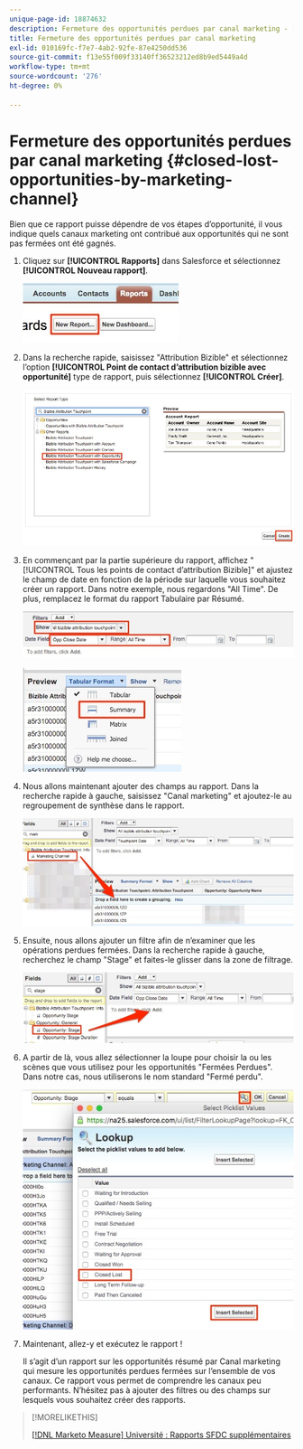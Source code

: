 ```yaml
---
unique-page-id: 18874632
description: Fermeture des opportunités perdues par canal marketing - [!DNL Marketo Measure] - Documentation du produit
title: Fermeture des opportunités perdues par canal marketing
exl-id: 010169fc-f7e7-4ab2-92fe-87e4250dd536
source-git-commit: f13e55f009f33140ff36523212ed8b9ed5449a4d
workflow-type: tm+mt
source-wordcount: '276'
ht-degree: 0%

---
```


# Fermeture des opportunités perdues par canal marketing {#closed-lost-opportunities-by-marketing-channel}

Bien que ce rapport puisse dépendre de vos étapes d’opportunité, il vous indique quels canaux marketing ont contribué aux opportunités qui ne sont pas fermées ont été gagnés.

1. Cliquez sur **[!UICONTROL Rapports]** dans Salesforce et sélectionnez **[!UICONTROL Nouveau rapport]**.

   ![](assets/1-3.jpg)

1. Dans la recherche rapide, saisissez &quot;Attribution Bizible&quot; et sélectionnez l’option **[!UICONTROL Point de contact d’attribution bizible avec opportunité]** type de rapport, puis sélectionnez **[!UICONTROL Créer]**.

   ![](assets/2-3.jpg)

1. En commençant par la partie supérieure du rapport, affichez &quot;[!UICONTROL Tous les points de contact d’attribution Bizible]&quot; et ajustez le champ de date en fonction de la période sur laquelle vous souhaitez créer un rapport. Dans notre exemple, nous regardons &quot;All Time&quot;. De plus, remplacez le format du rapport Tabulaire par Résumé.

   ![](assets/3-3.jpg)

   ![](assets/4-2.jpg)

1. Nous allons maintenant ajouter des champs au rapport. Dans la recherche rapide à gauche, saisissez &quot;Canal marketing&quot; et ajoutez-le au regroupement de synthèse dans le rapport.

   ![](assets/5.jpg)

1. Ensuite, nous allons ajouter un filtre afin de n’examiner que les opérations perdues fermées. Dans la recherche rapide à gauche, recherchez le champ &quot;Stage&quot; et faites-le glisser dans la zone de filtrage.

   ![](assets/6.jpg)

1. A partir de là, vous allez sélectionner la loupe pour choisir la ou les scènes que vous utilisez pour les opportunités &quot;Fermées Perdues&quot;. Dans notre cas, nous utiliserons le nom standard &quot;Fermé perdu&quot;.

   ![](assets/7.jpg)

1. Maintenant, allez-y et exécutez le rapport !

   Il s’agit d’un rapport sur les opportunités résumé par Canal marketing qui mesure les opportunités perdues fermées sur l’ensemble de vos canaux. Ce rapport vous permet de comprendre les canaux peu performants. N’hésitez pas à ajouter des filtres ou des champs sur lesquels vous souhaitez créer des rapports.

>[!MORELIKETHIS]
>
>[[!DNL Marketo Measure] Université : Rapports SFDC supplémentaires](https://universityonline.marketo.com/courses/bizible-fundamentals-bizible-102/#/page/5c5cb68dfb384d0c9fb96cd0)
